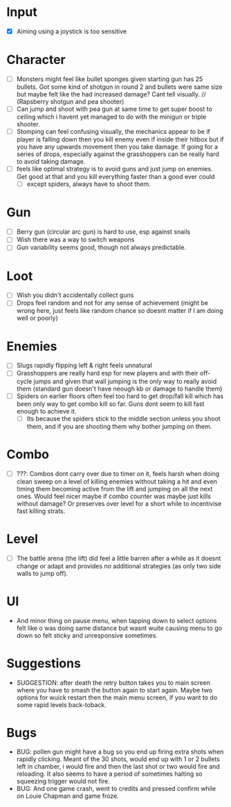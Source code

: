 # Input
- [x] Aiming using a joystick is too sensitive

# Character
- [ ] Monsters might feel like bullet sponges given starting gun has 25 bullets. Got some kind of shotgun in round 2 and bullets were same size but maybe felt like the had increased damage? Cant tell visually. // (Rapsberry shotgun and pea shooter)
- [ ] Can jump and shoot with pea gun at same time to get super boost to ceiling which i havent yet managed to do with the minigun or triple shooter.
- [ ] Stomping can feel confusing visually, the mechanics appear to be if player is falling down then you kill enemy even if inside their hitbox but if you have any upwards movement then you take damage. If going for a series of drops, especially against the grasshoppers can be really hard to avoid taking damage.
- [ ] feels like optimal strategy is to avoid guns and just jump on enemies. Get good at that and you kill everything faster than a good ever could 
  - [ ] except spiders, always have to shoot them.

# Gun
- [ ] Berry gun (circular arc gun) is hard to use, esp against snails
- [ ] Wish there was a way to switch weapons
- [ ] Gun variability seems good, though not always predictable.
  
# Loot
- [ ] Wish you didn't accidentally collect guns
- [ ] Drops feel random and not for any sense of achievement (might be wrong here, just feels like random chance so doesnt matter if I am doing well or poorly)

# Enemies
- [ ] Slugs rapidly flipping left & right feels unnatural
- [ ] Grasshoppers are really hard esp for new players and with their off-cycle jumps and given that wall jumping is the only way to really avoid them (standard gun doesn't have neough kb or damage to handle them)
- [ ] Spiders on earlier floors often feel too hard to get drop/fall kill which has been only way to get combo kill so far. Guns dont seem to kill fast enough to achieve it. 
  - [ ] Its because the spiders stick to the middle section unless you shoot them, and if you are shooting them why bother jumping on them.

# Combo
- [ ] ???: Combos dont carry over due to timer on it, feels harsh when doing clean sweep on a level of killing enemies without taking a hit and even timing them becoming active from the lift and jumping on all the next ones. Would feel nicer maybe if combo counter was maybe just kills without damage? Or preserves over level for a short while to incentivise fast killing strats.

# Level
- [ ] The battle arena (the lift) did feel a little barren after a while as it doesnt change or adapt and provides no additional strategies (as only two side walls to jump off).

# UI
- And minor thing on pause menu, when tapping down to select options felt like o was doing same distance but wasnt wuite causing menu to go down so felt sticky and unresponsive sometimes.

# Suggestions
- SUGGESTION: after death the retry button takes you to main screen where you have to smash the button again to start again. Maybe two options for wuick restart then the main menu screen, if you want to do some rapid levels back-toback.

# Bugs
- BUG: pollen gun might have a bug so you end up firing extra shots when rapidly clicking. Meant of the 30 shots, would end up with 1 or 2 bullets left in chamber, i would fire and then the last shot or two would fire and reloading. It also seems to have a period of sometimes halting so squeezing trigger would not fire.
- BUG: And one game crash, went to credits and pressed confirm while on Louie Chapman and game froze.